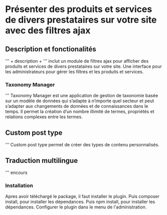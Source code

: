 # Présenter des produits et services de divers prestataires sur votre site avec des filtres ajax

## Description et fonctionalités

''' + description + '''
inclut un module de filtres ajax pour afficher des produits et services de divers prestataires sur votre site.
Une interface pour les administrateurs pour gérer les filtres et les produits et services.

### Taxonomy Manager

''' Taxonomy Manager est une application de gestion de taxonomie basée sur un modèle de données qui s’adapte à n’importe quel secteur et peut s’adapter aux changements de données et de connaissances dans le temps. Il permet la création d’un nombre illimité de termes, propriétés et relations complexes entre les termes.

## Custom post type

''' Custom post type permet de créer des types de contenu personnalisés.

## Traduction multilingue

''' encours

### Installation

Apres avoir téléchargé le package, il faut installer le plugin.
Puis composer install, pour installer les dépendances.
Puis npm install, pour installer les dépendances.
Configurer le plugin dans le menu de l'administration.
